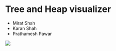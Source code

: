 # Tree and Heap visualizer
- Mirat Shah
- Karan Shah
- Prathamesh Pawar

<img src = "https://drive.google.com/uc?export=view&id=1NtlVrRRuaKAmIQexiFThN8ZzP_oyIfWS">
